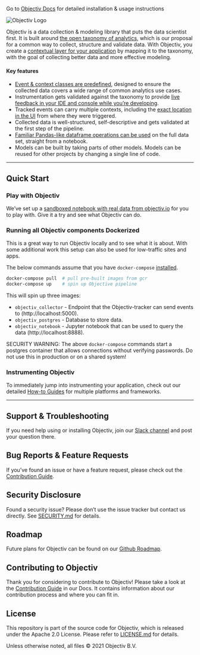 Go to [Objectiv Docs](https://objectiv.io/docs/) for detailed installation & usage instructions

![Objectiv Logo](https://objectiv.io/docs/img/logo-objectiv-large.svg "Objectiv Logo")

Objectiv is a data collection & modeling library that puts the data scientist first. It is built around 
[the open taxonomy of analytics](https://objectiv.io/docs/taxonomy), which is our proposal for a common way to collect, 
structure and validate data. With Objectiv, you create a 
[contextual layer for your application](https://objectiv.io/docs/tracking/core-concepts/tagging) by mapping it to the taxonomy, 
with the goal of collecting better data and more effective modeling.

#### Key features

* [Event & context classes are predefined](https://objectiv.io/docs/taxonomy), designed to ensure the collected data 
  covers a wide range of common analytics use cases. 
* Instrumentation gets validated against the taxonomy to provide 
  [live feedback in your IDE and console while you’re developing](https://objectiv.io/docs/tracking/core-concepts/validation).
* Tracked events can carry multiple contexts, including the 
  [exact location in the UI](https://objectiv.io/docs/tracking/core-concepts/locations) from where they were triggered.
* Collected data is well-structured, self-descriptive and gets validated at the first step of the pipeline.
* [Familiar Pandas-like dataframe operations can be used](https://objectiv.io/docs/modeling) on the full data set, straight from a notebook. 
* Models can be built by taking parts of other models. Models can be reused for other projects by changing a 
  single line of code.

- - -

## Quick Start

### Play with Objectiv
We’ve set up a [sandboxed notebook with real data from objectiv.io](https://notebook.objectiv.io/lab?path=product_analytics.ipynb) for you to 
play with. Give it a try and see what Objectiv can do.

### Running all Objectiv components Dockerized
This is a great way to run Objectiv locally and to see what it is about. With some additional work this
setup can also be used for low-traffic sites and apps.

The below commands assume that you have `docker-compose` [installed](https://docs.docker.com/compose/install/).
```bash
docker-compose pull  # pull pre-built images from gcr
docker-compose up    # spin up Objective pipeline
```
This will spin up three images:
* `objectiv_collector` - Endpoint that the Objectiv-tracker can send events to (http://localhost:5000).
* `objectiv_postgres` - Database to store data.
* `objectiv_notebook` - Jupyter notebook that can be used to query the data (http://localhost:8888).

SECURITY WARNING: The above `docker-compose` commands start a postgres container that allows connections
without verifying passwords. Do not use this in production or on a shared system!

### Instrumenting Objectiv
To immediately jump into instrumenting your application, check out our detailed [How-to Guides](https://objectiv.io/docs/tracking/how-to-guides) for multiple 
platforms and frameworks.

- - -

## Support & Troubleshooting
If you need help using or installing Objectiv, join our [Slack channel](https://join.slack.com/t/objectiv-io/shared_invite/zt-u6xma89w-DLDvOB7pQer5QUs5B_~5pg) and post your question there. 

## Bug Reports & Feature Requests
If you’ve found an issue or have a feature request, please check out the [Contribution Guide](https://www.objectiv.io/docs/the-project/contribute).

## Security Disclosure
Found a security issue? Please don’t use the issue tracker but contact us directly. See [SECURITY.md](SECURITY.md) for details.

## Roadmap
Future plans for Objectiv can be found on our [Github Roadmap](https://github.com/objectiv/objectiv-analytics/projects/2).

## Contributing to Objectiv
Thank you for considering to contribute to Objectiv! Please take a look at the [Contribution Guide](https://www.objectiv.io/docs/the-project/contributing) in our Docs. It contains information about our contribution process and where you can fit in.

## License
This repository is part of the source code for Objectiv, which is released under the Apache 2.0 License. Please refer to [LICENSE.md](LICENSE.md) for details.

Unless otherwise noted, all files © 2021 Objectiv B.V.
